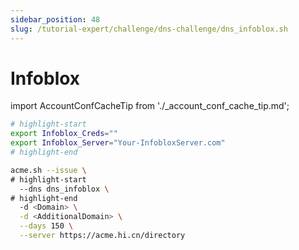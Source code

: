 ```yaml
---
sidebar_position: 48
slug: /tutorial-expert/challenge/dns-challenge/dns_infoblox.sh
---
```


# Infoblox

import AccountConfCacheTip from './_account_conf_cache_tip.md';

<AccountConfCacheTip />

```bash
# highlight-start
export Infoblox_Creds=""
export Infoblox_Server="Your-InfobloxServer.com"
# highlight-end

acme.sh --issue \
# highlight-start
  --dns dns_infoblox \
# highlight-end
  -d <Domain> \
  -d <AdditionalDomain> \
  --days 150 \
  --server https://acme.hi.cn/directory
```